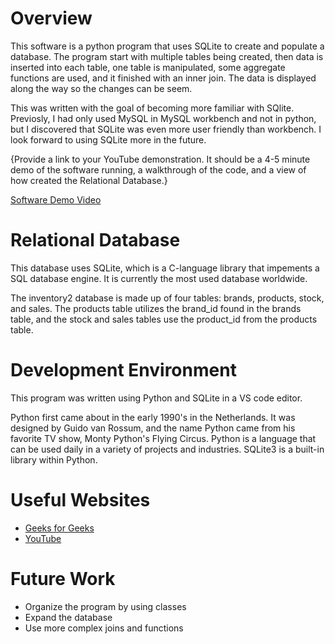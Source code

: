 # Overview

This software is a python program that uses SQLite to create and populate a database. The program start with multiple tables being created, then data is inserted into each table, one table is manipulated, some aggregate functions are used, and it finished with an inner join. The data is displayed along the way so the changes can be seem.

This was written with the goal of becoming more familiar with SQlite. Previosly, I had only used MySQL in MySQL workbench and not in python, but I discovered that SQLite was even more user friendly than workbench. I look forward to using SQLite more in the future.

{Provide a link to your YouTube demonstration. It should be a 4-5 minute demo of the software running, a walkthrough of the code, and a view of how created the Relational Database.}

[Software Demo Video](http://youtube.link.goes.here)

# Relational Database

This database uses SQLite, which is a C-language library that impements a SQL database engine. It is currently the most used database worldwide.

The inventory2 database is made up of four tables: brands, products, stock, and sales. The products table utilizes the brand_id found in the brands table, and the stock and sales tables use the product_id from the products table.

# Development Environment

This program was written using Python and SQLite in a VS code editor.

Python first came about in the early 1990's in the Netherlands. It was designed by Guido van Rossum, and the name Python came from his favorite TV show, Monty Python's Flying Circus. Python is a language that can be used daily in a variety of projects and industries. SQLite3 is a built-in library within Python.

# Useful Websites

- [Geeks for Geeks](https://www.geeksforgeeks.org/python-sqlite-join-clause/)
- [YouTube](https://www.youtube.com/watch?v=byHcYRpMgI4&t=3785s)

# Future Work

- Organize the program by using classes
- Expand the database
- Use more complex joins and functions